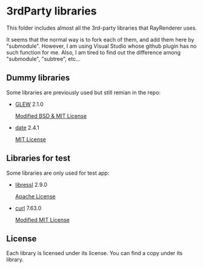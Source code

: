 # 3rdParty libraries

This folder includes almost all the 3rd-party libraries that RayRenderer uses.

It seems that the normal way is to fork each of them, and add them here by "submodule".
However, I am using Visual Studio whose github plugin has no such function for me.
Also, I am tired to find out the difference among "submodule", "subtree", etc...

## Dummy libraries

Some libraries are previously used but still remian in the repo:

* [GLEW](http://glew.sourceforge.net/)  2.1.0

  [Modified BSD & MIT License](./glew/license.txt)

* [date](https://howardhinnant.github.io/date/date.html) 2.4.1

  [MIT License](./date/LICENSE.txt)

## Libraries for test

Some libraries are only used for test app:

* [libressl](http://www.libressl.org/) 2.9.0
  
  [Apache License](./3rdParty/libressl/COPYING)

* [curl](https://curl.haxx.se/libcurl/) 7.63.0
  
  [Modified MIT License](./3rdParty/curl/LICENSE-MIXING.md)

## License

Each library is licensed under its license. You can find a copy under its library.